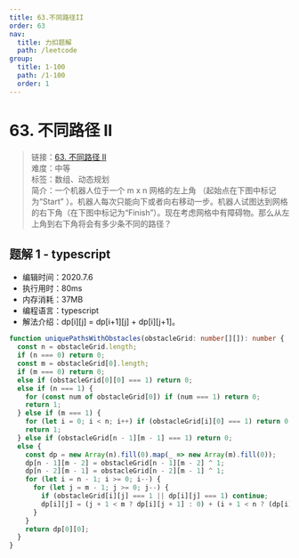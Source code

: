 ```yaml
---
title: 63.不同路径II
order: 63
nav:
  title: 力扣题解
  path: /leetcode
group:
  title: 1-100
  path: /1-100
  order: 1
---
```


# 63. 不同路径 II

> 链接：[63. 不同路径 II](https://leetcode-cn.com/problems/unique-paths-ii/)  
> 难度：中等  
> 标签：数组、动态规划  
> 简介：一个机器人位于一个 m x n 网格的左上角 （起始点在下图中标记为“Start” ）。机器人每次只能向下或者向右移动一步。机器人试图达到网格的右下角（在下图中标记为“Finish”）。现在考虑网格中有障碍物。那么从左上角到右下角将会有多少条不同的路径？

## 题解 1 - typescript

- 编辑时间：2020.7.6
- 执行用时：80ms
- 内存消耗：37MB
- 编程语言：typescript
- 解法介绍：dp[i][j] = dp[i+1][j] + dp[i][j+1]。

```typescript
function uniquePathsWithObstacles(obstacleGrid: number[][]): number {
  const n = obstacleGrid.length;
  if (n === 0) return 0;
  const m = obstacleGrid[0].length;
  if (m === 0) return 0;
  else if (obstacleGrid[0][0] === 1) return 0;
  else if (n === 1) {
    for (const num of obstacleGrid[0]) if (num === 1) return 0;
    return 1;
  } else if (m === 1) {
    for (let i = 0; i < n; i++) if (obstacleGrid[i][0] === 1) return 0;
    return 1;
  } else if (obstacleGrid[n - 1][m - 1] === 1) return 0;
  else {
    const dp = new Array(n).fill(0).map(_ => new Array(m).fill(0));
    dp[n - 1][m - 2] = obstacleGrid[n - 1][m - 2] ^ 1;
    dp[n - 2][m - 1] = obstacleGrid[n - 2][m - 1] ^ 1;
    for (let i = n - 1; i >= 0; i--) {
      for (let j = m - 1; j >= 0; j--) {
        if (obstacleGrid[i][j] === 1 || dp[i][j] === 1) continue;
        dp[i][j] = (j + 1 < m ? dp[i][j + 1] : 0) + (i + 1 < n ? (dp[i][j] += dp[i + 1][j]) : 0);
      }
    }
    return dp[0][0];
  }
}
```
